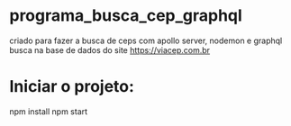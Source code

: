 # programa_busca_cep_graphql

criado para fazer a busca de ceps com apollo server, nodemon e graphql
busca na base de dados do site https://viacep.com.br


# Iniciar o projeto:

npm install
npm start
